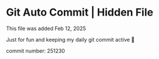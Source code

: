 # Git Auto Commit | Hidden File

This file was added Feb 12, 2025

Just for fun and keeping my daily git commit active 🤪

commit number: 251230
